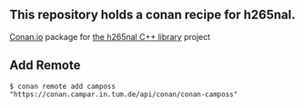 ## This repository holds a conan recipe for h265nal.

[Conan.io](https://conan.io) package for [the h265nal C++ library](https://github.com/chemag/h265nal) project

## Add Remote

    $ conan remote add camposs "https://conan.campar.in.tum.de/api/conan/conan-camposs"
